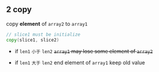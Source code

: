 ## 2 copy
copy **element** of `array2` to `array1` 
```go
// slice1 must be initialize
copy(slice1, slice2)
```

* if `len1`   `小于`   `len2` 
~~`array1` may lose some element of `array2`~~

* if `len1`   `大于`   `len2` 
end element of `array1` keep old value


